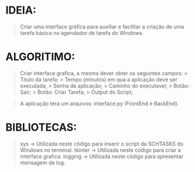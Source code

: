 # IDEIA:
> Criar uma interface gráfica para auxiliar e facilitar a criação de uma tarefa básica no agendador de tarefa do Windows.

# ALGORITIMO:
> Criar interface grafica, a mesma dever obter os seguintes campos:
    > Titulo da tarefa;
    > Tempo (minutos) em qua a aplicação deve ser executada;
    > Senha da aplicação;
    > Caminho do executavel;
    > Botão: Sair;
    > Botão: Criar Tarefa;
    > Output do Script;

> A aplicação tera um arquivos: interface.py (FrontEnd e BackEnd).

# BIBLIOTECAS:
> sys -> Utilizada neste código para inserir o script da SCHTASKS do Windows no terminal.
> tkinter -> Utilizada neste código para criar a interface grafica.
> logging -> Utilizada neste código para apresentar mensagem de log.
